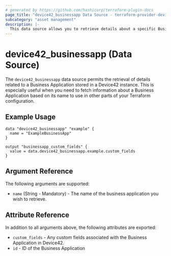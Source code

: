 ```yaml
---
# generated by https://github.com/hashicorp/terraform-plugin-docs
page_title: "device42_businessapp Data Source - terraform-provider-device42"
subcategory: "asset management"
description: |-
  This data source allows you to retrieve details about a specific Business Application in your Device42 instance using Terraform.
---
```


# device42_businessapp (Data Source)

The `device42_businessapp` data source permits the retrieval of details related to a Business Application stored in a Device42 instance. This is especially useful when you need to fetch information about a Business Application based on its name to use in other parts of your Terraform configuration.

## Example Usage 

```hcl
data "device42_businessapp" "example" {
  name = "ExampleBusinessApp"
}

output "businessapp_custom_fields" {
  value = data.device42_businessapp.example.custom_fields
}
```

## Argument Reference

The following arguments are supported:

- `name` (String - Mandatory) - The name of the business application you wish to retrieve.

## Attribute Reference

In addition to all arguments above, the following attributes are exported:

- `custom_fields` - Any custom fields associated with the Business Application in Device42.
- `id` - ID of the Business Application
